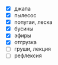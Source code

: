 - [x] джапа
- [x] пылесос 
- [x] попугаи, леска
- [x] бусины
- [x] эфиры
- [x] отгрузка
- [ ] груши, лекция
- [ ] рефлексия 